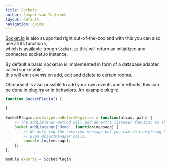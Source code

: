 ```yaml
---
title: Sockets
author: Jasper van Rijbroek
layout: default
navigation: guide
---
```


[Socket.io](http://socket.io) is also supported right out-of-the-box and with this you can also use all its functions,  
which is available trough ```Socket.io``` this will return an initialized and connected socket.io instance.

By default a basic socket.io is implemented in form of a database adapter called socketable,  
this will emit events on add, edit and delete to certain rooms.

Ofcourse it is also possible to add your own events and methods, this can be done in plugins or in behaviors.
An example plugin:

```javascript
function SocketPlugin() {

}

SocketPlugin.prototype.onBeforeRegister = function(alias, path) {
    // The addListener method will add an extra listener function to the sockets.
    Socket.addListener('demo', function(message) {
        // We only log the received message but you can do everything here.
        // Even ObjectManager calls.
        console.log(message);
    });
};

module.exports = SocketPlugin;
```